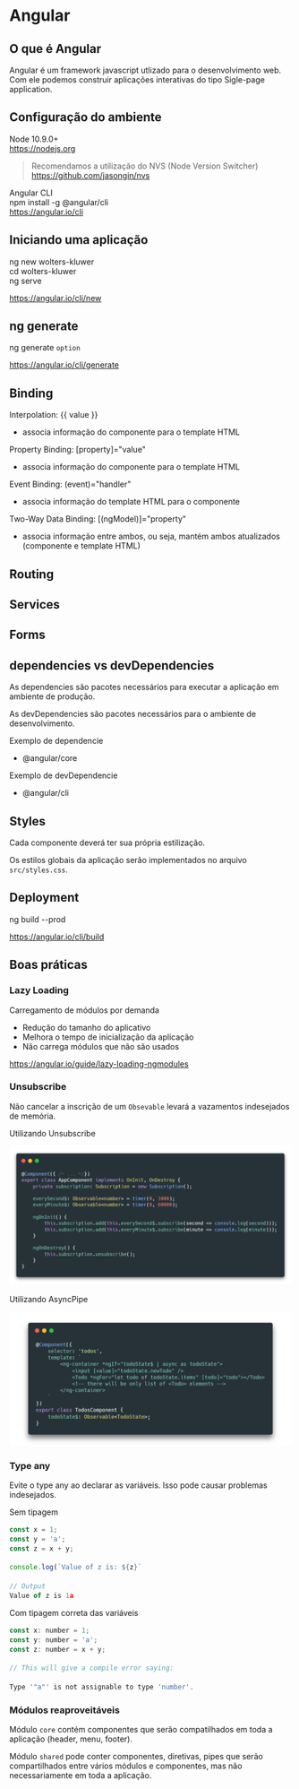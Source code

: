 # Angular

## O que é Angular

Angular é um framework javascript utlizado para o desenvolvimento web. Com ele podemos construir aplicações interativas do tipo Sigle-page application.

## Configuração do ambiente

Node 10.9.0+\
https://nodejs.org

> Recomendamos a utilização do NVS (Node Version Switcher)
https://github.com/jasongin/nvs

Angular CLI\
npm install -g @angular/cli\
https://angular.io/cli

## Iniciando uma aplicação

ng new wolters-kluwer\
cd wolters-kluwer\
ng serve

https://angular.io/cli/new

## ng generate

ng generate `option`

https://angular.io/cli/generate

## Binding

Interpolation: {{ value }}
- associa informação do componente para o template HTML

Property Binding: [property]="value"
- associa informação do componente para o template HTML

Event Binding: (event)="handler"
- associa informação do template HTML para o componente

Two-Way Data Binding: [(ngModel)]="property"
- associa informação entre ambos, ou seja, mantém ambos atualizados (componente e template HTML)

## Routing

## Services

## Forms

## dependencies vs devDependencies

As dependencies são pacotes necessários para executar a aplicação em ambiente de produção.

As devDependencies são pacotes necessários para o ambiente de desenvolvimento.

Exemplo de dependencie

- @angular/core

Exemplo de devDependencie

- @angular/cli

## Styles

Cada componente deverá ter sua própria estilização.

Os estilos globais da aplicação serão implementados no arquivo `src/styles.css`.

## Deployment

ng build --prod

https://angular.io/cli/build

## Boas práticas

### Lazy Loading

Carregamento de módulos por demanda

- Redução do tamanho do aplicativo
- Melhora o tempo de inicialização da aplicação
- Não carrega módulos que não são usados

https://angular.io/guide/lazy-loading-ngmodules

### Unsubscribe

Não cancelar a inscrição de um `Obsevable` levará a vazamentos indesejados de memória.

Utilizando Unsubscribe

![unsubscribe](./unsubscribe.png)

Utilizando AsyncPipe

![async](./async.png)

### Type any

Evite o type any ao declarar as variáveis. Isso pode causar problemas indesejados.

Sem tipagem

```javascript
const x = 1;
const y = 'a';
const z = x + y;

console.log(`Value of z is: ${z}`

// Output
Value of z is 1a
```

Com tipagem correta das variáveis

```javascript
const x: number = 1;
const y: number = 'a';
const z: number = x + y;

// This will give a compile error saying:

Type '"a"' is not assignable to type 'number'.
```

### Módulos reaproveitáveis

Módulo `core` contém componentes que serão compatilhados em toda a aplicação (header, menu, footer).

Módulo `shared` pode conter componentes, diretivas, pipes que serão compartilhados entre vários módulos e componentes, mas não necessariamente em toda a aplicação.